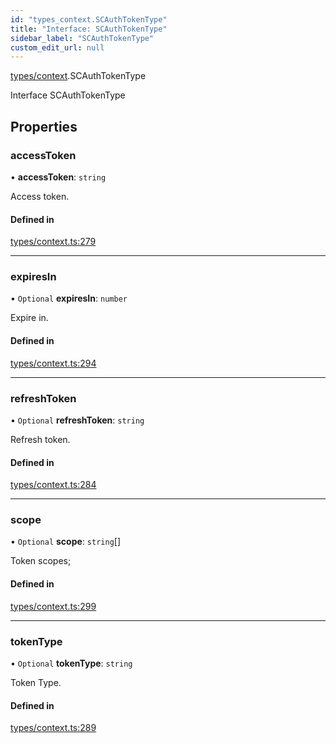 ```yaml
---
id: "types_context.SCAuthTokenType"
title: "Interface: SCAuthTokenType"
sidebar_label: "SCAuthTokenType"
custom_edit_url: null
---
```


[types/context](../modules/types_context.md).SCAuthTokenType

Interface SCAuthTokenType

## Properties

### accessToken

• **accessToken**: `string`

Access token.

#### Defined in

[types/context.ts:279](https://github.com/selfcommunity/community-ui/blob/1eb776a/packages/sc-core/src/types/context.ts#L279)

___

### expiresIn

• `Optional` **expiresIn**: `number`

Expire in.

#### Defined in

[types/context.ts:294](https://github.com/selfcommunity/community-ui/blob/1eb776a/packages/sc-core/src/types/context.ts#L294)

___

### refreshToken

• `Optional` **refreshToken**: `string`

Refresh token.

#### Defined in

[types/context.ts:284](https://github.com/selfcommunity/community-ui/blob/1eb776a/packages/sc-core/src/types/context.ts#L284)

___

### scope

• `Optional` **scope**: `string`[]

Token scopes;

#### Defined in

[types/context.ts:299](https://github.com/selfcommunity/community-ui/blob/1eb776a/packages/sc-core/src/types/context.ts#L299)

___

### tokenType

• `Optional` **tokenType**: `string`

Token Type.

#### Defined in

[types/context.ts:289](https://github.com/selfcommunity/community-ui/blob/1eb776a/packages/sc-core/src/types/context.ts#L289)
